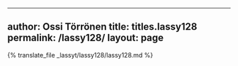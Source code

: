 
---
author: Ossi Törrönen
title: titles.lassy128
permalink: /lassy128/
layout: page
---
{% translate_file _lassyt/lassy128/lassy128.md %}